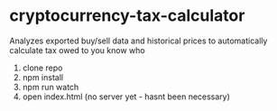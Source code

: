 # cryptocurrency-tax-calculator
Analyzes exported buy/sell data and historical prices to automatically calculate tax owed to you know who

1) clone repo
2) npm install
3) npm run watch
4) open index.html (no server yet - hasnt been necessary)
